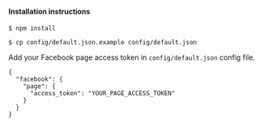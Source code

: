 #### Installation instructions

`$ npm install`

`$ cp config/default.json.example config/default.json`

Add your Facebook page access token in `config/default.json` config file.

```
{
  "facebook": {
    "page": {
      "access_token": "YOUR_PAGE_ACCESS_TOKEN"
    }
  }
}
```
